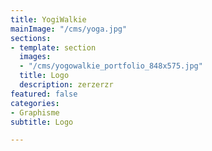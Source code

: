 ```yaml
---
title: YogiWalkie
mainImage: "/cms/yoga.jpg"
sections:
- template: section
  images:
  - "/cms/yogowalkie_portfolio_848x575.jpg"
  title: Logo
  description: zerzerzr
featured: false
categories:
- Graphisme
subtitle: Logo

---
```


